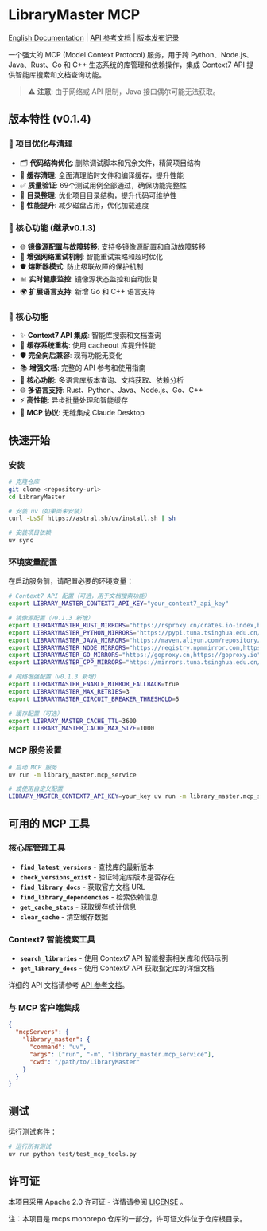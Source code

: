 # LibraryMaster MCP

[English Documentation](README.md) | [API 参考文档](API_REFERENCE.md) | [版本发布记录](Release.md)

一个强大的 MCP (Model Context Protocol) 服务，用于跨 Python、Node.js、Java、Rust、Go 和 C++ 生态系统的库管理和依赖操作，集成
Context7 API 提供智能库搜索和文档查询功能。

> ⚠️ **注意**: 由于网络或 API 限制，Java 接口偶尔可能无法获取。

## 版本特性 (v0.1.4)

### 🧹 项目优化与清理

- 🗂️ **代码结构优化**: 删除调试脚本和冗余文件，精简项目结构
- 🧽 **缓存清理**: 全面清理临时文件和编译缓存，提升性能
- ✅ **质量验证**: 69个测试用例全部通过，确保功能完整性
- 📁 **目录整理**: 优化项目目录结构，提升代码可维护性
- 🚀 **性能提升**: 减少磁盘占用，优化加载速度

### 🌟 核心功能 (继承v0.1.3)

- 🌐 **镜像源配置与故障转移**: 支持多镜像源配置和自动故障转移
- 🔄 **增强网络重试机制**: 智能重试策略和超时优化
- 🛡️ **熔断器模式**: 防止级联故障的保护机制
- 📊 **实时健康监控**: 镜像源状态监控和自动恢复
- 🌍 **扩展语言支持**: 新增 Go 和 C++ 语言支持

### 🚀 核心功能

- ✨ **Context7 API 集成**: 智能库搜索和文档查询
- 🔧 **缓存系统重构**: 使用 cacheout 库提升性能
- 🛡️ **完全向后兼容**: 现有功能无变化
- 📚 **增强文档**: 完整的 API 参考和使用指南
- 🚀 **核心功能**: 多语言库版本查询、文档获取、依赖分析
- 🌐 **多语言支持**: Rust、Python、Java、Node.js、Go、C++
- ⚡ **高性能**: 异步批量处理和智能缓存
- 🔌 **MCP 协议**: 无缝集成 Claude Desktop

## 快速开始

### 安装

```bash
# 克隆仓库
git clone <repository-url>
cd LibraryMaster

# 安装 uv（如果尚未安装）
curl -LsSf https://astral.sh/uv/install.sh | sh

# 安装项目依赖
uv sync
```

### 环境变量配置

在启动服务前，请配置必要的环境变量：

```bash
# Context7 API 配置（可选，用于文档搜索功能）
export LIBRARY_MASTER_CONTEXT7_API_KEY="your_context7_api_key"

# 镜像源配置（v0.1.3 新增）
export LIBRARYMASTER_RUST_MIRRORS="https://rsproxy.cn/crates.io-index,https://mirrors.ustc.edu.cn/crates.io-index"
export LIBRARYMASTER_PYTHON_MIRRORS="https://pypi.tuna.tsinghua.edu.cn/simple,https://mirrors.aliyun.com/pypi/simple"
export LIBRARYMASTER_JAVA_MIRRORS="https://maven.aliyun.com/repository/central,https://repo.huaweicloud.com/repository/maven"
export LIBRARYMASTER_NODE_MIRRORS="https://registry.npmmirror.com,https://registry.npm.taobao.org"
export LIBRARYMASTER_GO_MIRRORS="https://goproxy.cn,https://goproxy.io"
export LIBRARYMASTER_CPP_MIRRORS="https://mirrors.tuna.tsinghua.edu.cn/vcpkg-ports.git"

# 网络增强配置（v0.1.3 新增）
export LIBRARYMASTER_ENABLE_MIRROR_FALLBACK=true
export LIBRARYMASTER_MAX_RETRIES=3
export LIBRARYMASTER_CIRCUIT_BREAKER_THRESHOLD=5

# 缓存配置（可选）
export LIBRARY_MASTER_CACHE_TTL=3600
export LIBRARY_MASTER_CACHE_MAX_SIZE=1000
```

### MCP 服务设置

```bash
# 启动 MCP 服务
uv run -m library_master.mcp_service

# 或使用自定义配置
LIBRARY_MASTER_CONTEXT7_API_KEY=your_key uv run -m library_master.mcp_service
```

## 可用的 MCP 工具

### 核心库管理工具

- **`find_latest_versions`** - 查找库的最新版本
- **`check_versions_exist`** - 验证特定库版本是否存在
- **`find_library_docs`** - 获取官方文档 URL
- **`find_library_dependencies`** - 检索依赖信息
- **`get_cache_stats`** - 获取缓存统计信息
- **`clear_cache`** - 清空缓存数据

### Context7 智能搜索工具

- **`search_libraries`** - 使用 Context7 API 智能搜索相关库和代码示例
- **`get_library_docs`** - 使用 Context7 API 获取指定库的详细文档

详细的 API 文档请参考 [API 参考文档](API_REFERENCE.md)。

### 与 MCP 客户端集成

```json
{
  "mcpServers": {
    "library_master": {
      "command": "uv",
      "args": ["run", "-m", "library_master.mcp_service"],
      "cwd": "/path/to/LibraryMaster"
    }
  }
}
```

## 测试

运行测试套件：

```bash
# 运行所有测试
uv run python test/test_mcp_tools.py
```

## 许可证

本项目采用 Apache 2.0 许可证 - 详情请参阅 [LICENSE](../../LICENSE) 。

注：本项目是 mcps monorepo 仓库的一部分，许可证文件位于仓库根目录。
